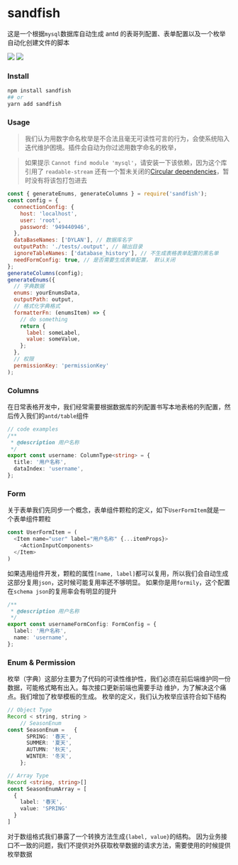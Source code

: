 # sandfish

这是一个根据`mysql`数据库自动生成 antd 的表哥列配置、表单配置以及一个枚举自动化创建文件的脚本

<img src="https://img.shields.io/travis/com/diveDylan/sandfish?style=plastic"/>
<img src="https://img.shields.io/codecov/c/github/diveDylan/sandfish?style=plastic"/>

### Install

```bash
npm install sandfish
## or
yarn add sandfish

```

### Usage

> 我们认为用数字命名枚举是不合法且毫无可读性可言的行为，会使系统陷入迭代维护困境。插件会自动为你过滤用数字命名的枚举，

> 如果提示 `Cannot find module 'mysql'`，请安装一下该依赖，因为这个库引用了 `readable-stream` 还有一个暂未关闭的[Circular dependencies](https://github.com/nodejs/readable-stream/issues/348#)，暂时没有将该包打包进去

```js
const { generateEnums, generateColumns } = require('sandfish');
const config = {
  connectionConfig: {
    host: 'localhost',
    user: 'root',
    password: '949440946',
  },
  dataBaseNames: ['DYLAN'], // 数据库名字
  outputPath: './tests/.output', // 输出目录
  ignoreTableNames: ['database_history'], // 不生成表格表单配置的黑名单
  needFormConfig: true, // 是否需要生成表单配置， 默认关闭
};
generateColumns(config);
generateEnums({
  // 字典数据
  enums: yourEnumsData,
  outputPath: output,
  // 格式化字典格式
  formatterFn: (enumsItem) => {
    // do something
    return {
      label: someLabel,
      value: someValue,
    };
  },
  // 权限
  permissionKey: 'permissionKey'
);
```

### Columns

在日常表格开发中，我们经常需要根据数据库的列配置书写本地表格的列配置，然后传入我们的`antd/table`组件

```ts
// code examples
/**
 * @description 用户名称
 */
export const username: ColumnType<string> = {
  title: '用户名称',
  dataIndex: 'username',
};
```

### Form

关于表单我们先同步一个概念，表单组件颗粒的定义，如下`UserFormItem`就是一个表单组件颗粒

```typescript
const UserFormItem = (
  <Item name="user" label="用户名称" {...itemProps}>
    <ActionInputComponents>
  </Item>
)

```

如果选用组件开发，颗粒的属性`[name, label]`都可以复用，所以我们会自动生成这部分复用`json`，这时候可能复用率还不够明显。
如果你是用`formily`，这个配置在`schema json`的复用率会有明显的提升

```typescript
/**
 * @description 用户名称
 */
export const usernameFormConfig: FormConfig = {
  label: '用户名称',
  name: 'username',
};
```

### Enum & Permission

枚举（字典）这部分主要为了代码的可读性维护性，我们必须在前后端维护同一份数据，可能格式略有出入。每次接口更新前端也需要手动
维护，为了解决这个痛点。我们增加了枚举模板的生成。
枚举的定义，我们认为枚举应该符合如下结构

```typescript
// Object Type
Record < string, string >
    // SeasonEnum
const SeasonEnum =   {
      SPRING: '春天',
      SUMMER: '夏天',
      AUTUMN: '秋天',
      WINTER: '冬天',
    };

// Array Type
Record <string, string>[]
const SeasonEnumArray = [
  {
    label: '春天',
    value: 'SPRING'
  }
]

```

对于数组格式我们暴露了一个转换方法生成`{label, value}`的结构。
因为业务接口不一致的问题，我们不提供对外获取枚举数据的请求方法，需要使用的时候提供枚举数据
